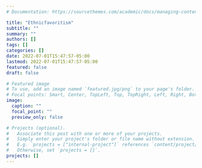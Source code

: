 ```yaml
---
# Documentation: https://sourcethemes.com/academic/docs/managing-content/

title: "Ethnicfavoritism"
subtitle: ""
summary: ""
authors: []
tags: []
categories: []
date: 2022-07-01T15:47:57-05:00
lastmod: 2022-07-01T15:47:57-05:00
featured: false
draft: false

# Featured image
# To use, add an image named `featured.jpg/png` to your page's folder.
# Focal points: Smart, Center, TopLeft, Top, TopRight, Left, Right, BottomLeft, Bottom, BottomRight.
image:
  caption: ""
  focal_point: ""
  preview_only: false

# Projects (optional).
#   Associate this post with one or more of your projects.
#   Simply enter your project's folder or file name without extension.
#   E.g. `projects = ["internal-project"]` references `content/project/deep-learning/index.md`.
#   Otherwise, set `projects = []`.
projects: []
---
```

